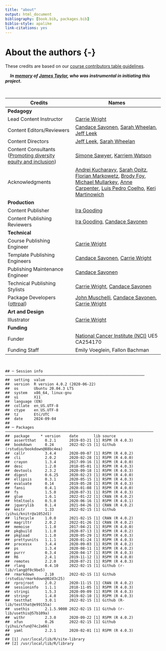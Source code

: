 ```yaml
---
title: "about"
output: html_document
bibliography: [book.bib, packages.bib]
biblio-style: apalike
link-citations: yes
---
```


# About the authors {-}



These credits are based on our [course contributors table guidelines](https://github.com/jhudsl/DaSL_Course_Template_Bookdown/wiki/How-to-give-credits).  
 
&nbsp;
&nbsp;
***In [memory](https://galaxyproject.org/jxtx/) of [James Taylor](https://genomebiology.biomedcentral.com/articles/10.1186/s13059-020-02016-0), who was instrumental in initiating this project.***

&nbsp;


|Credits|Names| 
|-------|-----|
|**Pedagogy**||
|Lead Content Instructor|[Carrie Wright](https://carriewright11.github.io)|
|Content Editors/Reviewers|[Candace Savonen](https://www.cansavvy.com/), [Sarah Wheelan](https://www.hopkinsmedicine.org/profiles/details/sarah-wheelan), [Jeff Leek](https://jtleek.com/)|
|Content Directors| [Jeff Leek](https://jtleek.com/), [Sarah Wheelan](https://www.hopkinsmedicine.org/profiles/details/sarah-wheelan)|
|Content Consultants ([Promoting diversity equity and inclusion](https://jhudatascience.org/ITCR_Cancer_Research_Leadership/promoting-diversity-equity-and-inclusion.html))| [Simone Sawyer](https://www.linkedin.com/in/simone-sawyer-msph-1a3b81110/), [Karriem Watson](https://www.linkedin.com/in/karriem-watson-10361035/)|
|Acknowledgments |[Andrei Kucharavy](https://twitter.com/andrei_chiffa/status/1375449259831595008?ref_src=twsrc%5Etfw%7Ctwcamp%5Etweetembed%7Ctwterm%5E1375449259831595008%7Ctwgr%5E%7Ctwcon%5Es1_c10&ref_url=http%3A%2F%2F127.0.0.1%3A4015%2Fabout-the-authors.html), [Sarah Opitz](https://twitter.com/sl_opitz/status/1375385114859933696?ref_src=twsrc%5Etfw%7Ctwcamp%5Etweetembed%7Ctwterm%5E1375385114859933696%7Ctwgr%5E%7Ctwcon%5Es1_c10&ref_url=http%3A%2F%2F127.0.0.1%3A4015%2Fabout-the-authors.html), [Florian Markowetz](https://twitter.com/markowetzlab/status/1374795012173656064?ref_src=twsrc%5Etfw%7Ctwcamp%5Etweetembed%7Ctwterm%5E1374795012173656064%7Ctwgr%5E%7Ctwcon%5Es1_c10&ref_url=http%3A%2F%2F127.0.0.1%3A4015%2Fabout-the-authors.html), [Brody Foy](https://twitter.com/foy_brody/status/1374799432445739010?ref_src=twsrc%5Etfw%7Ctwcamp%5Etweetembed%7Ctwterm%5E1374799432445739010%7Ctwgr%5E%7Ctwcon%5Es1_c10&ref_url=http%3A%2F%2F127.0.0.1%3A4015%2Fabout-the-authors.html), [Michael Mullarkey](https://twitter.com/mcmullarkey/status/1374838375031656456?ref_src=twsrc%5Etfw%7Ctwcamp%5Etweetembed%7Ctwterm%5E1374838375031656456%7Ctwgr%5E%7Ctwcon%5Es1_c10&ref_url=https%3A%2F%2Fpublish.twitter.com%2F%3Fquery%3Dhttps3A2F2Ftwitter.com2Fmcmullarkey2Fstatus2F1374838375031656456widget%3DTweet), [Anne Carpenter](https://twitter.com/DrAnneCarpenter/status/1375383099782139907?ref_src=twsrc%5Etfw%7Ctwcamp%5Etweetembed%7Ctwterm%5E1375383099782139907%7Ctwgr%5E%7Ctwcon%5Es1_c10&ref_url=https%3A%2F%2Fpublish.twitter.com%2F%3Fquery%3Dhttps3A2F2Ftwitter.com2FDrAnneCarpenter2Fstatus2F1375383099782139907widget%3DTweet), [Luis Pedro Coelho](https://twitter.com/luispedrocoelho/status/1375386159480721412?ref_src=twsrc%5Etfw%7Ctwcamp%5Etweetembed%7Ctwterm%5E1375386159480721412%7Ctwgr%5E%7Ctwcon%5Es1_c10&ref_url=https%3A%2F%2Fpublish.twitter.com%2F%3Fquery%3Dhttps3A2F2Ftwitter.com2Fluispedrocoelho2Fstatus2F1375386159480721412widget%3DTweet), [Keri Martinowich](https://twitter.com/martinowk/status/1374803835940528128?ref_src=twsrc%5Etfw%7Ctwcamp%5Etweetembed%7Ctwterm%5E1374803835940528128%7Ctwgr%5E%7Ctwcon%5Es1_c10&ref_url=https%3A%2F%2Fpublish.twitter.com%2F%3Fquery%3Dhttps3A2F2Ftwitter.com2Fmartinowk2Fstatus2F1374803835940528128widget%3DTweet) |
|**Production**||
|Content Publisher|[Ira Gooding](https://publichealth.jhu.edu/faculty/4130/ira-gooding)|
|Content Publishing Reviewers|[Ira Gooding](https://publichealth.jhu.edu/faculty/4130/ira-gooding), [Candace Savonen](https://www.cansavvy.com/)|
|**Technical**||
|Course Publishing Engineer|[Carrie Wright](https://carriewright11.github.io/)|
|Template Publishing Engineers|[Candace Savonen](https://www.cansavvy.com/), [Carrie Wright](https://carriewright11.github.io/)|
|Publishing Maintenance Engineer|[Candace Savonen](https://www.cansavvy.com/)|
|Technical Publishing Stylists|[Carrie Wright](https://carriewright11.github.io/), [Candace Savonen](https://www.cansavvy.com/)|
|Package Developers ([ottrpal](https://github.com/jhudsl/ottrpal))|[John Muschelli](https://johnmuschelli.com/), [Candace Savonen](https://www.cansavvy.com/), [Carrie Wright](https://carriewright11.github.io/)|
|**Art and Design**||
|Illustrator|[Carrie Wright](https://carriewright11.github.io)|
|**Funding**||
|Funder|[National Cancer Institute (NCI)](https://www.cancer.gov/) UE5 CA254170|
|Funding Staff| Emily Voeglein, Fallon Bachman|

&nbsp;


```
## ─ Session info ───────────────────────────────────────────────────────────────
##  setting  value                       
##  version  R version 4.0.2 (2020-06-22)
##  os       Ubuntu 20.04.3 LTS          
##  system   x86_64, linux-gnu           
##  ui       X11                         
##  language (EN)                        
##  collate  en_US.UTF-8                 
##  ctype    en_US.UTF-8                 
##  tz       Etc/UTC                     
##  date     2024-09-04                  
## 
## ─ Packages ───────────────────────────────────────────────────────────────────
##  package     * version    date       lib source                            
##  assertthat    0.2.1      2019-03-21 [1] RSPM (R 4.0.3)                    
##  bookdown      0.24       2022-02-15 [1] Github (rstudio/bookdown@88bc4ea) 
##  callr         3.4.4      2020-09-07 [1] RSPM (R 4.0.2)                    
##  cli           2.0.2      2020-02-28 [1] RSPM (R 4.0.0)                    
##  crayon        1.3.4      2017-09-16 [1] RSPM (R 4.0.0)                    
##  desc          1.2.0      2018-05-01 [1] RSPM (R 4.0.3)                    
##  devtools      2.3.2      2020-09-18 [1] RSPM (R 4.0.3)                    
##  digest        0.6.25     2020-02-23 [1] RSPM (R 4.0.0)                    
##  ellipsis      0.3.1      2020-05-15 [1] RSPM (R 4.0.3)                    
##  evaluate      0.14       2019-05-28 [1] RSPM (R 4.0.3)                    
##  fansi         0.4.1      2020-01-08 [1] RSPM (R 4.0.0)                    
##  fs            1.5.0      2020-07-31 [1] RSPM (R 4.0.3)                    
##  glue          1.6.1      2022-01-22 [1] CRAN (R 4.0.2)                    
##  htmltools     0.5.0      2020-06-16 [1] RSPM (R 4.0.1)                    
##  jquerylib     0.1.4      2021-04-26 [1] CRAN (R 4.0.2)                    
##  knitr         1.33       2022-02-15 [1] Github (yihui/knitr@a1052d1)      
##  lifecycle     1.0.0      2021-02-15 [1] CRAN (R 4.0.2)                    
##  magrittr      2.0.2      2022-01-26 [1] CRAN (R 4.0.2)                    
##  memoise       1.1.0      2017-04-21 [1] RSPM (R 4.0.0)                    
##  pkgbuild      1.1.0      2020-07-13 [1] RSPM (R 4.0.2)                    
##  pkgload       1.1.0      2020-05-29 [1] RSPM (R 4.0.3)                    
##  prettyunits   1.1.1      2020-01-24 [1] RSPM (R 4.0.3)                    
##  processx      3.4.4      2020-09-03 [1] RSPM (R 4.0.2)                    
##  ps            1.3.4      2020-08-11 [1] RSPM (R 4.0.2)                    
##  purrr         0.3.4      2020-04-17 [1] RSPM (R 4.0.3)                    
##  R6            2.4.1      2019-11-12 [1] RSPM (R 4.0.0)                    
##  remotes       2.2.0      2020-07-21 [1] RSPM (R 4.0.3)                    
##  rlang         0.4.10     2022-02-15 [1] Github (r-lib/rlang@f0c9be5)      
##  rmarkdown     2.10       2022-02-15 [1] Github (rstudio/rmarkdown@02d3c25)
##  rprojroot     2.0.2      2020-11-15 [1] CRAN (R 4.0.2)                    
##  sessioninfo   1.1.1      2018-11-05 [1] RSPM (R 4.0.3)                    
##  stringi       1.5.3      2020-09-09 [1] RSPM (R 4.0.3)                    
##  stringr       1.4.0      2019-02-10 [1] RSPM (R 4.0.3)                    
##  testthat      3.0.1      2022-02-15 [1] Github (R-lib/testthat@e99155a)   
##  usethis       2.1.5.9000 2022-02-15 [1] Github (r-lib/usethis@57b109a)    
##  withr         2.3.0      2020-09-22 [1] RSPM (R 4.0.2)                    
##  xfun          0.26       2022-02-15 [1] Github (yihui/xfun@74c2a66)       
##  yaml          2.2.1      2020-02-01 [1] RSPM (R 4.0.3)                    
## 
## [1] /usr/local/lib/R/site-library
## [2] /usr/local/lib/R/library
```
